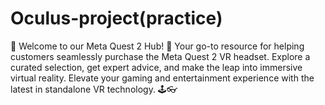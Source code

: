 # Oculus-project(practice)
 🔮 Welcome to our Meta Quest 2 Hub! 🚀 Your go-to resource for helping customers seamlessly purchase the Meta Quest 2 VR headset. Explore a curated selection, get expert advice, and make the leap into immersive virtual reality. Elevate your gaming and entertainment experience with the latest in standalone VR technology. 🕹️👓 
